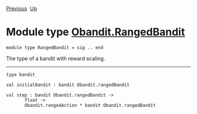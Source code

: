 <div class="navbar">

[Previous](Obandit.RangeParam.html "Obandit.RangeParam")
 [Up](Obandit.html "Obandit")  

</div>

# Module type [Obandit.RangedBandit](type_Obandit.RangedBandit.html)

    module type RangedBandit = sig .. end

<div class="info modtype top">

<div class="info-desc">

The type of a bandit with reward scaling.

</div>

</div>

-----

    type bandit 

    val initialBandit : bandit Obandit.rangedBandit

    val step : bandit Obandit.rangedBandit ->
           float ->
           Obandit.rangedAction * bandit Obandit.rangedBandit
